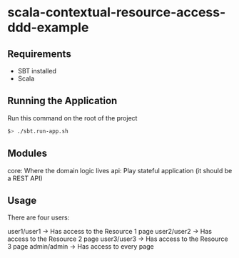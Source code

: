 scala-contextual-resource-access-ddd-example
============================================

Requirements
-------------

* SBT installed
* Scala

Running the Application
-----------------------

Run this command on the root of the project

```sh
$> ./sbt.run-app.sh
```

Modules
-------

core: Where the domain logic lives
api: Play stateful application (it should be a REST API)

Usage
-----

There are four users:

user1/user1 -> Has access to the Resource 1 page
user2/user2 -> Has access to the Resource 2 page
user3/user3 -> Has access to the Resource 3 page
admin/admin -> Has access to every page
